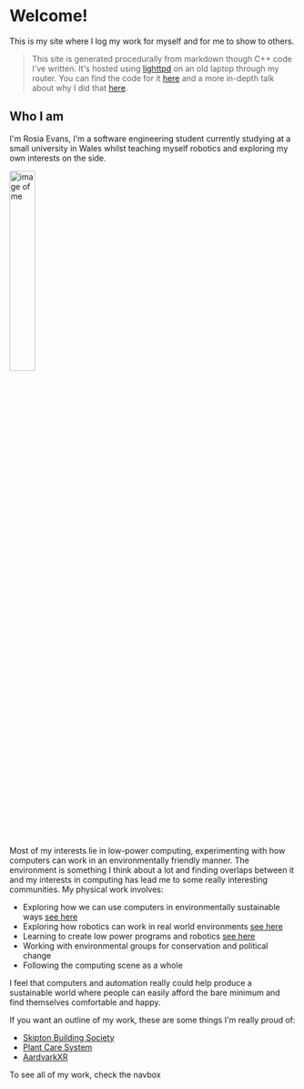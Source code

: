 
# Welcome!

This is my site where I log my work for myself and for me to show to others.

>This site is generated procedurally from markdown though C++ code I've written. It's hosted using [lighttpd](https://www.lighttpd.net/) on an old laptop through my router. You can find the code for it [here](https://github.com/Wil-Ro/Blog) and a more in-depth talk about why I did that [here](/ThisSite.html).

## Who I am

I'm Rosia Evans, I'm a software engineering student currently studying at a small university in Wales whilst teaching myself robotics
and exploring my own interests on the side.


<img src="profile.jpeg" alt="image of me" style="width:30%;">


Most of my interests lie in low-power computing, experimenting with how
computers can work in an environmentally friendly manner. The environment is something I think
about a lot and finding overlaps between it and my interests in computing has lead me to some really
interesting communities. My physical work involves:

- Exploring how we can use computers in environmentally sustainable ways [see here](permacomputing.html)
- Exploring how robotics can work in real world environments [see here](SailBot.html)
- Learning to create low power programs and robotics [see here](ThisSite.html)
- Working with environmental groups for conservation and political change
- Following the computing scene as a whole

I feel that computers and automation really could help produce a sustainable
world where people can easily afford the bare minimum and find themselves comfortable and happy.

If you want an outline of my work, these are some things I'm really proud of:
- [Skipton Building Society](SBSWork.html)
- [Plant Care System](PlantSystem.html)
- [AardvarkXR](Aardvark.html)

To see all of my work, check the navbox
